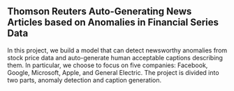 ## Thomson Reuters Auto-Generating News Articles based on Anomalies in Financial Series Data
In this project, we build a model that can detect newsworthy anomalies from stock price data and auto-generate human acceptable captions describing them. In particular, we choose to focus on five companies: Facebook, Google, Microsoft, Apple, and General Electric.
The project is divided into two parts, anomaly detection and caption generation.
